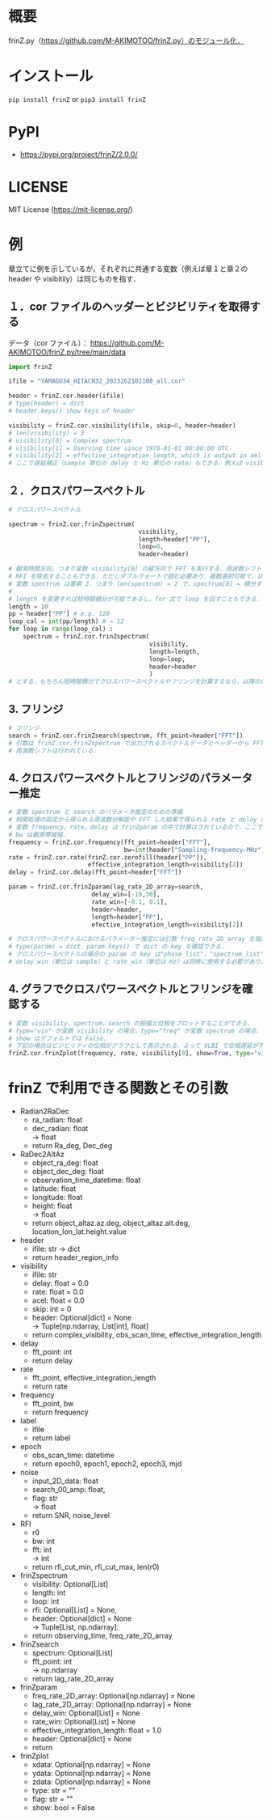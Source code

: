 # 概要
frinZ.py（https://github.com/M-AKIMOTOO/frinZ.py）のモジュール化．

# インストール
``` pip install frinZ ```  or  ``` pip3 install frinZ ```


# PyPI  
- https://pypi.org/project/frinZ/2.0.0/

# LICENSE 
MIT License (https://mit-license.org/)

# 例
章立てに例を示しているが，それぞれに共通する変数（例えば章１と章２の header や visibitily）は同じものを指す．
## １．cor ファイルのヘッダーとビジビリティを取得する
データ（cor ファイル）： https://github.com/M-AKIMOTOO/frinZ.py/tree/main/data 
``` python
import frinZ 

ifile = "YAMAGU34_HITACH32_2023262102100_all.cor"

header = frinZ.cor.header(ifile)
# type(header) = dict
# header.keys() show keys of header

visibility = frinZ.cor.visibility(ifile, skip=0, header=header)
# len(visibility) = 3
# visibility[0] = Complex spectrum 
# visibility[1] = Oserving time since 1970-01-01 00:00:00 UTC
# visibility[2] = effective_integration_length, which is output in xml-file 
# ここで遅延補正（sample 単位の delay と Hz 単位の rate）もできる．例えば visibility = frinZ.cor.visibility(ifile, delay=11.1, rate=0.123, skip=0, header=header)
```

## ２．クロスパワースペクトル
``` python
# クロスパワースペクトル

spectrum = frinZ.cor.frinZspectrum(
                                    visibility,
                                    length=header["PP"], 
                                    loop=0, 
                                    header=header)

# 観測時間方向，つまり変数 visibility[0] の縦方向で FFT を実行する．周波数シフトは行われている．
# RFI を除去することもできる．ただしダブルクォートで囲む必要あり．複数選択可能で，10--100 MHz だけなら rfi=["10,100"] とすればいいし，400--512 MHZ も合わせて除去したいなら rfi=["10,100","400,512"] とする．
# 変数 spectrum は要素 2，つまり len(spectrum) = 2 で，spectrum[0] = 積分する開始時刻，spectrum[1] = FFT した結果．
#
# length を変更すれば短時間積分が可能であるし，for 文で loop を回すこともできる．ただし，frinZspectrum では length と loop の値から loop 回数を制御することはしていない．つまり観測時間が 600 秒で length = 60，loop = 100 としたときに，loop < 10 で停止しないので，これを自分で制御する必要がある．この方法は単純に変数 header から観測時間に相当する PP を変数へ格納して，自分で設定した length で割って loop とすればいい．つまり loop = PP/length とすれば良い．
length = 10
pp = header["PP"] # e.g. 120
loop_cal = int(pp/length) # = 12 
for loop in range(loop_cal) :
    spectrum = frinZ.cor.frinZspectrum(
                                       visibility,
                                       length=length, 
                                       loop=loop, 
                                       header=header
                                       )
# とする．もちろん短時間積分でクロスパワースペクトルやフリンジを計算するなら，以降の章で説明する例は for 文の中に書かなければならない．
```

## 3. フリンジ
``` python
# フリンジ
search = frinZ.cor.frinZsearch(spectrum, fft_point=header["FFT"])
# 引数は frinZ.cor.frinZspectrum で出力されるスペクトルデータとヘッダーから FFT 点数だけ．
# 周波数シフトは行われている．
``` 

## 4. クロスパワースペクトルとフリンジのパラメーター推定
``` python
# 変数 spectrum と search のパラメータ推定のための準備
# 相関処理の設定から得られる周波数分解能や FFT した結果で得られる rate と delay のデータ.
# 変数 frequency，rate，delay は frinZparam の中で計算はされているので，ここでは使用することはない．frinZplot で利用する．
# bw は観測帯域幅．
frequency = frinZ.cor.frequency(fft_point=header["FFT"], 
                                bw=int(header["Sampling-frequency-MHz"]/2))
rate = frinZ.cor.rate(frinZ.cor.zerofill(header["PP"]), 
                      effective_integration_length=visibility[2])
delay = frinZ.cor.delay(fft_point=header["FFT"])

param = frinZ.cor.frinZparam(lag_rate_2D_array=search, 
                       delay_win=[-10,30],
                       rate_win=[-0.1, 0.1], 
                       header=header,
                       length=header["PP"],
                       efective_integration_length=visibility[2])

# クロスパワースペクトルにおけるパラメーター推定には引数 freq_rate_2D_array を指定して，フリンジのパラメータ推定には lag_rate_2D_array を指定する．つまり，上記の例ではフリンジのパラメータ推定を行っている．それらを同時に指定することはできない．
# type(param) = dict．param.keys() で dict の key を確認できる．
# クロスパワースペクトルの場合の param の key は"phase_list"，"spectrum_list"，"rate_list"， "fringe_amp"， "fringe_phase"，"fringe_spectrum"，"snr"，"noise"．フリンジの場合は "delay_list"，"rate_list"，"fringe_amp"，"fringe_phase"，"res_delay"，"res_rate"，"snr"，"noise"．
# delay_win（単位は sample）と rate_win（単位は Hz）は同時に使用する必要があり，それらを用いることで任意の範囲でフリンジのパラメーターを推定することができる．
```

## 4. グラフでクロスパワースペクトルとフリンジを確認する
``` python
# 変数 visibility，spectrum，search の振幅と位相をプロットすることができる．
# type="vis" が変数 visibility の場合，type="freq" が変数 spectrum の場合，type="time" が変数 search の場合である． そして flag="amp" 振幅，flag="phase" で位相のグラフを表示する．よって 6 種類のグラフを確認できる．
# show はデフォルトでは False．
# 下記の場合はビジビリティの位相がグラフとして表示される．よって VLBI で位相遅延が不正確なら位相回転を確認することができる．実際に ifile は山口ー日立基線の観測データで，遅延補正が不正確なので，位相回転を確認できる．
frinZ.cor.frinZplot(frequency, rate, visibility[0], show=True, type="vis", flag="phase")
```


# frinZ で利用できる関数とその引数

- Radian2RaDec
    - ra_radian: float  
    - dec_radian: float  
     -> float  
    - return Ra_deg, Dec_deg
- RaDec2AltAz
    - object_ra_deg: float    
    - object_dec_deg: float  
    - observation_time_datetime: float  
    - latitude: float  
    - longitude: float  
    - height: float  
     -> float 
    - return object_altaz.az.deg, object_altaz.alt.deg, location_lon_lat.height.value
- header
    - ifile: str -> dict 
    - return header_region_info
- visibility
    - ifile: str
    -    delay: float = 0.0  
    -    rate: float = 0.0   
    -    acel: float = 0.0  
    -    skip: int = 0   
    -    header: Optional[dict] = None  
         -> Tuple[np.ndarray, List[int], float]  
    - return complex_visibility, obs_scan_time, effective_integration_length
- delay  
    - fft_point: int   
    - return delay
- rate  
    - fft_point, effective_integration_length
    - return rate
- frequency
    - fft_point, bw
    - return frequency
- label
    - ifile
    - return label
- epoch
    - obs_scan_time: datetime
    - return epoch0, epoch1, epoch2, epoch3, mjd 
- noise
    - input_2D_data: float
    - search_00_amp: float,
    - flag: str    
     -> float
    - return SNR, noise_level
- RFI 
    - r0
    - bw: int  
    - fft: int      
     -> int
    - return rfi_cut_min, rfi_cut_max, len(r0)
- frinZspectrum
    - visibility: Optional[List]
    - length: int
    - loop: int
    - rfi: Optional[List] = None,
    - header: Optional[dict] = None    
    -> Tuple[List, np.ndarray]:
    - return  observing_time, freq_rate_2D_array
- frinZsearch
    - spectrum: Optional[List]
    - fft_point: int   
        -> np.ndarray 
    - return lag_rate_2D_array
- frinZparam
    - freq_rate_2D_array: Optional[np.ndarray] = None
    - lag_rate_2D_array: Optional[np.ndarray] = None
    - delay_win: Optional[List] = None
    - rate_win: Optional[List] = None
    - effective_integration_length: float = 1.0 
    - header: Optional[dict] = None
    - return 
- frinZplot
    - xdata: Optional[np.ndarray] = None 
    - ydata: Optional[np.ndarray] = None 
    - zdata: Optional[np.ndarray] = None
    - type: str = ""
    - flag: str = ""
    - show: bool = False

